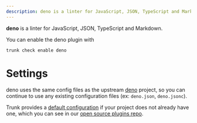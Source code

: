 ```yaml
---
description: deno is a linter for JavaScript, JSON, TypeScript and Markdown
---
```


**deno** is a linter for JavaScript, JSON, TypeScript and Markdown.

You can enable the deno plugin with

```shell
trunk check enable deno
```

# Settings

deno uses the same config files as the
upstream [deno](https://deno.land/manual) project, so you can continue to use any
existing configuration files (ex: `deno.json`, `deno.jsonc`).
    

Trunk provides a [default configuration](https://github.com/trunk-io/plugins/tree/main/linters/deno) if your project does not already have one,
which you can see in our [open source plugins repo](https://github.com/trunk-io/plugins/tree/main).
